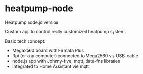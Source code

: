 # heatpump-node
Heatpump node.js version

Custom app to control really customized heatpump system.

Basic tech concept:
- Mega2560 board with Firmata Plus
- Rpi (or any computer) connected to Mega2560 via USB-cable
- node.js app with Johnny-five, mqtt, date-fns libraries
- integrated to Home Assistant vie mqtt
